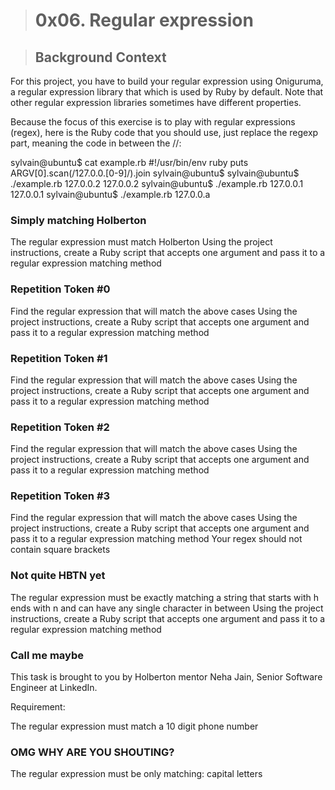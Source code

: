 ># 0x06. Regular expression

> ##  Background Context
For this project, you have to build your regular expression using Oniguruma, a regular expression library that which is used by Ruby by default. Note that other regular expression libraries sometimes have different properties.

Because the focus of this exercise is to play with regular expressions (regex), here is the Ruby code that you should use, just replace the regexp part, meaning the code in between the //:

sylvain@ubuntu$ cat example.rb
#!/usr/bin/env ruby
puts ARGV[0].scan(/127.0.0.[0-9]/).join
sylvain@ubuntu$
sylvain@ubuntu$ ./example.rb 127.0.0.2
127.0.0.2
sylvain@ubuntu$ ./example.rb 127.0.0.1
127.0.0.1
sylvain@ubuntu$ ./example.rb 127.0.0.a

### Simply matching Holberton

The regular expression must match Holberton
Using the project instructions, create a Ruby script that accepts one argument and pass it to a regular expression matching method

### Repetition Token #0

Find the regular expression that will match the above cases
Using the project instructions, create a Ruby script that accepts one argument and pass it to a regular expression matching method

###  Repetition Token #1

Find the regular expression that will match the above cases
Using the project instructions, create a Ruby script that accepts one argument and pass it to a regular expression matching method

###  Repetition Token #2

Find the regular expression that will match the above cases
Using the project instructions, create a Ruby script that accepts one argument and pass it to a regular expression matching method

### Repetition Token #3

Find the regular expression that will match the above cases
Using the project instructions, create a Ruby script that accepts one argument and pass it to a regular expression matching method
Your regex should not contain square brackets

###  Not quite HBTN yet

The regular expression must be exactly matching a string that starts with h ends with n and can have any single character in between
Using the project instructions, create a Ruby script that accepts one argument and pass it to a regular expression matching method

### Call me maybe

This task is brought to you by Holberton mentor Neha Jain, Senior Software Engineer at LinkedIn.

Requirement:

The regular expression must match a 10 digit phone number

###  OMG WHY ARE YOU SHOUTING?

The regular expression must be only matching: capital letters